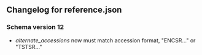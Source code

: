 ## Changelog for reference.json

### Schema version 12

* *alternate_accessions* now must match accession format, "ENCSR..." or "TSTSR..."
